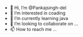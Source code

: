 - 👋 Hi, I’m @Pankajsingh-del
- 👀 I’m interested in coading
- 🌱 I’m currently learning java
- 💞️ I’m looking to collaborate on ...
- 📫 How to reach me ...

<!---
Pankajsingh-del/Pankajsingh-del is a ✨ special ✨ repository because its `README.md` (this file) appears on your GitHub profile.
You can click the Preview link to take a look at your changes.
--->
